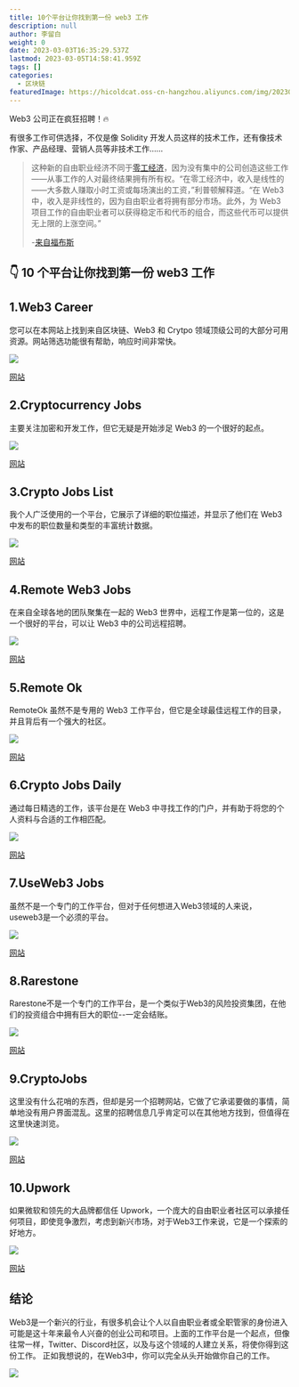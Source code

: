 ```yaml
---
title: 10个平台让你找到第一份 web3 工作
description: null
author: 李留白
weight: 0
date: 2023-03-03T16:35:29.537Z
lastmod: 2023-03-05T14:58:41.959Z
tags: []
categories:
  - 区块链
featuredImage: https://hicoldcat.oss-cn-hangzhou.aliyuncs.com/img/20230305224826.png
---
```


Web3 公司正在疯狂招聘！🔥

有很多工作可供选择，不仅是像 Solidity 开发人员这样的技术工作，还有像技术作家、产品经理、营销人员等非技术工作……

> 这种新的自由职业经济不同于[零工经济](https://www.weforum.org/agenda/2021/05/what-gig-economy-workers/)，因为没有集中的公司创造这些工作——从事工作的人对最终结果拥有所有权。“在零工经济中，收入是线性的——大多数人赚取小时工资或每场演出的工资，”利普顿解释道。“在 Web3 中，收入是非线性的，因为自由职业者将拥有部分市场。此外，为 Web3 项目工作的自由职业者可以获得稳定币和代币的组合，而这些代币可以提供无上限的上涨空间。”
>
> -[来自福布斯](https://www.forbes.com/sites/rebekahbastian/2021/12/22/2022-prediction-the-influence-of-web3-on-the-future-of-work/?sh=65d04cb34ce4)

## 👇 10 个平台让你找到第一份 web3 工作

## 1.Web3 Career

您可以在本网站上找到来自区块链、Web3 和 Crytpo 领域顶级公司的大部分可用资源。网站筛选功能很有帮助，响应时间非常快。

![](https://hicoldcat.oss-cn-hangzhou.aliyuncs.com/img/20230305225006.png)

[网站](https://web3.career/)

## 2.Cryptocurrency Jobs

主要关注加密和开发工作，但它无疑是开始涉足 Web3 的一个很好的起点。

![](https://hicoldcat.oss-cn-hangzhou.aliyuncs.com/img/20230305225041.png)

[网站](https://cryptocurrencyjobs.co/web3/)

## 3.Crypto Jobs List

我个人广泛使用的一个平台，它展示了详细的职位描述，并显示了他们在 Web3 中发布的职位数量和类型的丰富统计数据。

![](https://hicoldcat.oss-cn-hangzhou.aliyuncs.com/img/20230305225048.png)

[网站](https://cryptojobslist.com/)

## 4.Remote Web3 Jobs

在来自全球各地的团队聚集在一起的 Web3 世界中，远程工作是第一位的，这是一个很好的平台，可以让 Web3 中的公司远程招聘。

![](https://hicoldcat.oss-cn-hangzhou.aliyuncs.com/img/20230305225053.png)

[网站](https://remote3.co/)

## 5.Remote Ok

RemoteOk 虽然不是专用的 Web3 工作平台，但它是全球最佳远程工作的目录，并且背后有一个强大的社区。

![](https://hicoldcat.oss-cn-hangzhou.aliyuncs.com/img/20230305225059.png)

[网站](https://remoteok.com/remote-web3-jobs)

## 6.Crypto Jobs Daily

通过每日精选的工作，该平台是在 Web3 中寻找工作的门户，并有助于将您的个人资料与合适的工作相匹配。

![](https://hicoldcat.oss-cn-hangzhou.aliyuncs.com/img/20230305225105.png)

[网站](https://careers.cryptojobsdaily.com/jobs)

## 7.UseWeb3 Jobs

虽然不是一个专门的工作平台，但对于任何想进入Web3领域的人来说，useweb3是一个必须的平台。

![](https://hicoldcat.oss-cn-hangzhou.aliyuncs.com/img/20230305225113.png)

[网站](https://useweb3.xyz/)

## 8.Rarestone

Rarestone不是一个专门的工作平台，是一个类似于Web3的风险投资集团，在他们的投资组合中拥有巨大的职位--一定会结账。

![](https://hicoldcat.oss-cn-hangzhou.aliyuncs.com/img/20230305225119.png)

[网站](https://rarestone.capital/)

## 9.CryptoJobs

这里没有什么花哨的东西，但却是另一个招聘网站，它做了它承诺要做的事情，简单地没有用户界面混乱。这里的招聘信息几乎肯定可以在其他地方找到，但值得在这里快速浏览。

![](https://hicoldcat.oss-cn-hangzhou.aliyuncs.com/img/20230305225127.png)

[网站](https://crypto.jobs/)

## 10.Upwork

如果微软和领先的大品牌都信任 Upwork，一个庞大的自由职业者社区可以承接任何项目，即使竞争激烈，考虑到新兴市场，对于Web3工作来说，它是一个探索的好地方。

![](https://hicoldcat.oss-cn-hangzhou.aliyuncs.com/img/20230305225132.png)

[网站](https://www.upwork.com/hire/landing/?utm_campaign=SEM_GGL_DOMESTIC_Brand_Marketplace_Core_Exact&utm_medium=cpc&utm_content=124555474489&utm_term=upwork&campaignid=12964345678&matchtype=e&device=c&partnerId=Cj0KCQiAjc2QBhDgARIsAMc3SqR488Ro5U2mxquD4YIu9bnrlODs8Z-7SsA7lZaGomHcBBfzpjVQxycaAnVrEALw_wcB&utm_source=google&gclid=Cj0KCQiAjc2QBhDgARIsAMc3SqR488Ro5U2mxquD4YIu9bnrlODs8Z-7SsA7lZaGomHcBBfzpjVQxycaAnVrEALw_wcB)

## 结论

Web3是一个新兴的行业，有很多机会让个人以自由职业者或全职管家的身份进入可能是这十年来最令人兴奋的创业公司和项目。上面的工作平台是一个起点，但像往常一样，Twitter、Discord社区，以及与这个领域的人建立关系，将使你得到这份工作。 正如我想说的，在Web3中，你可以完全从头开始做你自己的工作。

![](https://hicoldcat.oss-cn-hangzhou.aliyuncs.com/img/profile.jpg)